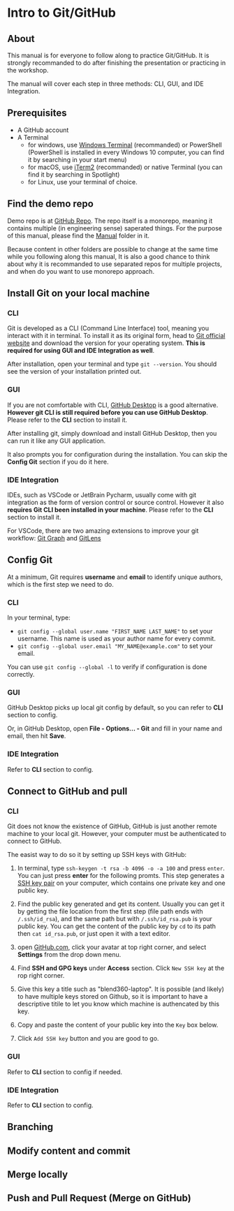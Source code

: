 # Intro to Git/GitHub

## About

This manual is for everyone to follow along to practice Git/GitHub. It is strongly recommanded to do after finishing the presentation or practicing in the workshop.

The manual will cover each step in three methods: CLI, GUI, and IDE Integration.

## Prerequisites

-   A GitHub account
-   A Terminal
    -   for windows, use [Windows Terminal](https://apps.microsoft.com/store/detail/windows-terminal/9N0DX20HK701?hl=en-us&gl=US) (recommanded) or PowerShell (PowerShell is installed in every Windows 10 computer, you can find it by searching in your start menu)
    -   for macOS, use [iTerm2](https://iterm2.com/) (recommanded) or native Terminal (you can find it by searching in Spotlight)
    -   for Linux, use your terminal of choice.

## Find the demo repo

Demo repo is at [GitHub Repo](https://github.com/vinceyyyyyy/intro-to-git-github). The repo itself is a monorepo, meaning it contains multiple (in engineering sense) saperated things. For the purpose of this manual, please find the [Manual](https://github.com/vinceyyyyyy/intro-to-git-github/manual) folder in it.

Because content in other folders are possible to change at the same time while you following along this manual, It is also a good chance to think about why it is recommanded to use separated repos for multiple projects, and when do you want to use monorepo approach.

## Install Git on your local machine

### CLI

Git is developed as a CLI (Command Line Interface) tool, meaning you interact with it in terminal. To install it as its original form, head to [Git official website](https://git-scm.com/downloads) and download the version for your operating system. **This is required for using GUI and IDE Integration as well**.

After installation, open your terminal and type `git --version`. You should see the version of your installation printed out.

### GUI

If you are not comfortable with CLI, [GitHub Desktop](https://desktop.github.com/) is a good alternative. **However git CLI is still required before you can use GitHub Desktop**. Please refer to the **CLI** section to install it.

After installing git, simply download and install GitHub Desktop, then you can run it like any GUI application.

It also prompts you for configuration during the installation. You can skip the **Config Git** section if you do it here.

### IDE Integration

IDEs, such as VSCode or JetBrain Pycharm, usually come with git integration as the form of version control or source control. However it also **requires Git CLI been installed in your machine**. Please refer to the **CLI** section to install it.

For VSCode, there are two amazing extensions to improve your git workflow: [Git Graph](https://marketplace.visualstudio.com/items?itemName=mhutchie.git-graph) and [GitLens](https://marketplace.visualstudio.com/items?itemName=eamodio.gitlens)

## Config Git

At a minimum, Git requires **username** and **email** to identify unique authors, which is the first step we need to do.

### CLI

In your terminal, type:

-   `git config --global user.name "FIRST_NAME LAST_NAME"` to set your username. This name is used as your author name for every commit.
-   `git config --global user.email "MY_NAME@example.com"` to set your email.

You can use `git config --global -l` to verify if configuration is done correctly.

### GUI

GitHub Desktop picks up local git config by default, so you can refer to **CLI** section to config.

Or, in GitHub Desktop, open **File - Options... - Git** and fill in your name and email, then hit **Save**.

### IDE Integration

Refer to **CLI** section to config.

## Connect to GitHub and pull

### CLI

Git does not know the existence of GitHub, GitHub is just another remote machine to your local git. However, your computer must be authenticated to connect to GitHub.

The easist way to do so it by setting up SSH keys with GitHub:

1. In terminal, type `ssh-keygen -t rsa -b 4096 -o -a 100` and press `enter`. You can just press **enter** for the following promts. This step generates a [SSH key pair](https://www.ssh.com/academy/ssh/public-key-authentication) on your computer, which contains one private key and one public key.

2. Find the public key generated and get its content. Usually you can get it by getting the file location from the first step (file path ends with `/.ssh/id_rsa`), and the same path but with `/.ssh/id_rsa.pub` is your public key. You can get the content of the public key by `cd` to its path then `cat id_rsa.pub`, or just open it with a text editor.

3. open [GitHub.com](https://github.com), click your avatar at top right corner, and select **Settings** from the drop down menu.

4. Find **SSH and GPG keys** under **Access** section. Click `New SSH key` at the rop right corner.

5. Give this key a title such as "blend360-laptop". It is possible (and likely) to have multiple keys stored on Github, so it is important to have a descriptive titile to let you know which machine is authencated by this key.

6. Copy and paste the content of your public key into the `Key` box below.

7. Click `Add SSH key` button and you are good to go.

### GUI

Refer to **CLI** section to config if needed.

### IDE Integration

Refer to **CLI** section to config.

## Branching

## Modify content and commit

## Merge locally

## Push and Pull Request (Merge on GitHub)
